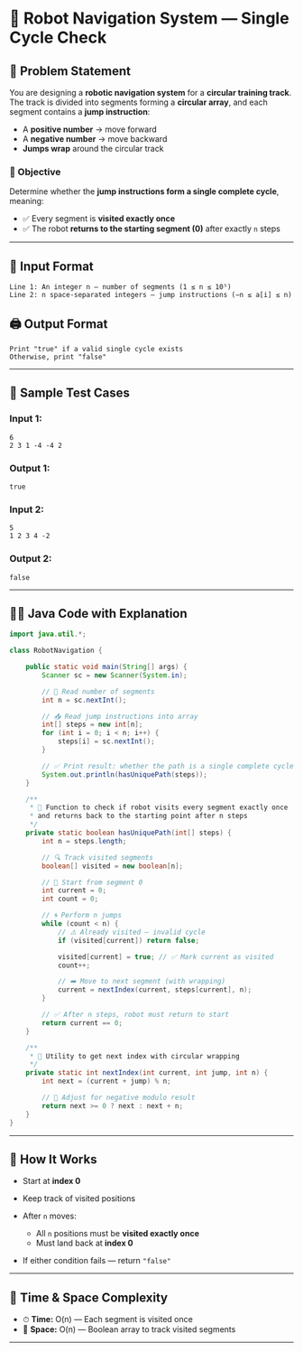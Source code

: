 # 🤖 Robot Navigation System — Single Cycle Check

## 🧩 Problem Statement

You are designing a **robotic navigation system** for a **circular training track**.
The track is divided into segments forming a **circular array**, and each segment contains a **jump instruction**:

* A **positive number** → move forward
* A **negative number** → move backward
* **Jumps wrap** around the circular track

### 🎯 Objective

Determine whether the **jump instructions form a single complete cycle**, meaning:

* ✅ Every segment is **visited exactly once**
* ✅ The robot **returns to the starting segment (0)** after exactly `n` steps

---

## 📝 Input Format

```
Line 1: An integer n — number of segments (1 ≤ n ≤ 10⁵)  
Line 2: n space-separated integers — jump instructions (−n ≤ a[i] ≤ n)
```

## 🖨️ Output Format

```
Print "true" if a valid single cycle exists  
Otherwise, print "false"
```

---

## 🧪 Sample Test Cases

### Input 1:

```
6
2 3 1 -4 -4 2
```

### Output 1:

```
true
```

### Input 2:

```
5
1 2 3 4 -2
```

### Output 2:

```
false
```

---

## 👨‍💻 Java Code with Explanation

```java
import java.util.*;

class RobotNavigation {

    public static void main(String[] args) {
        Scanner sc = new Scanner(System.in);

        // 🔢 Read number of segments
        int n = sc.nextInt();

        // 📥 Read jump instructions into array
        int[] steps = new int[n];
        for (int i = 0; i < n; i++) {
            steps[i] = sc.nextInt();
        }

        // ✅ Print result: whether the path is a single complete cycle
        System.out.println(hasUniquePath(steps));
    }

    /**
     * 🚀 Function to check if robot visits every segment exactly once
     * and returns back to the starting point after n steps
     */
    private static boolean hasUniquePath(int[] steps) {
        int n = steps.length;

        // 🔍 Track visited segments
        boolean[] visited = new boolean[n];

        // 🧭 Start from segment 0
        int current = 0;
        int count = 0;

        // 🌀 Perform n jumps
        while (count < n) {
            // ⚠️ Already visited — invalid cycle
            if (visited[current]) return false;

            visited[current] = true; // ✅ Mark current as visited
            count++;

            // ➡️ Move to next segment (with wrapping)
            current = nextIndex(current, steps[current], n);
        }

        // ✅ After n steps, robot must return to start
        return current == 0;
    }

    /**
     * 🔄 Utility to get next index with circular wrapping
     */
    private static int nextIndex(int current, int jump, int n) {
        int next = (current + jump) % n;

        // 🧷 Adjust for negative modulo result
        return next >= 0 ? next : next + n;
    }
}
```

---

## 📌 How It Works

* Start at **index 0**
* Keep track of visited positions
* After `n` moves:

  * All `n` positions must be **visited exactly once**
  * Must land back at **index 0**
* If either condition fails — return `"false"`

---

## 🧠 Time & Space Complexity

* ⏱ **Time:** O(n) — Each segment is visited once
* 🧠 **Space:** O(n) — Boolean array to track visited segments

---
